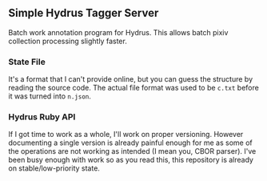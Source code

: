 ## Simple Hydrus Tagger Server

Batch work annotation program for Hydrus. This allows batch pixiv collection processing slightly faster.

### State File

It's a format that I can't provide online, but you can guess the structure by reading the source code. The actual file format was used to be `c.txt` before it was turned into `n.json`.

### Hydrus Ruby API

If I got time to work as a whole, I'll work on proper versioning. However documenting a single version is already painful enough for me as some of the operations are not working as intended (I mean you, CBOR parser). I've been busy enough with work so as you read this, this repository is already on stable/low-priority state.